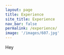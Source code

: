 ```yaml
---
layout: page
title: Experience
site_title: Experience
nav_bar: false
permalink: /experience/
image: '/images/607.jpg'
---
```


Hey